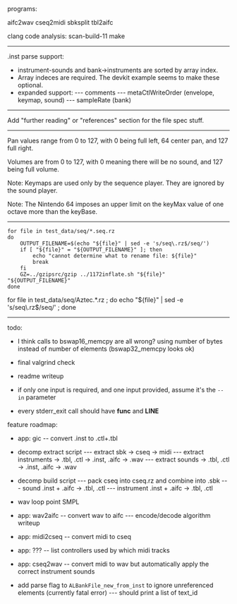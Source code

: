 programs:

aifc2wav
cseq2midi
sbksplit
tbl2aifc

clang code analysis: scan-build-11 make

-----

.inst parse support:

- instrument-sounds and bank->instruments are sorted by array index.
- Array indeces are required. The devkit example seems to make these optional.
- expanded support:
--- comments
--- metaCtlWriteOrder (envelope, keymap, sound)
--- sampleRate (bank)

-----

Add "further reading" or "references" section for the file spec stuff.

-----


Pan values range from 0 to 127, with 0 being full left, 64 center pan, and 127 full right.

Volumes are from 0 to 127, with 0 meaning there will be no sound, and 127 being full volume. 

Note: Keymaps are used only by the sequence player. They are ignored by the sound player. 

Note: The Nintendo 64 imposes an upper limit on the keyMax value of one octave more than the keyBase.

-----

```
for file in test_data/seq/*.seq.rz
do
    OUTPUT_FILENAME=$(echo "${file}" | sed -e 's/seq\.rz$/seq/')
    if [ "${file}" = "${OUTPUT_FILENAME}" ]; then
        echo "cannot determine what to rename file: ${file}"
        break
    fi
    GZ=../gzipsrc/gzip ../1172inflate.sh "${file}" "${OUTPUT_FILENAME}"
done
```

for file in test_data/seq/Aztec.*.rz ; do echo "${file}" | sed -e 's/seq\.rz$/seq/' ; done

-----

todo:

- I think calls to bswap16_memcpy are all wrong? using number of bytes instead of number of elements (bswap32_memcpy looks ok)


- final valgrind check
- readme writeup
- if only one input is required, and one input provided, assume it's the `--in` parameter
- every stderr_exit call should have __func__ and __LINE__


feature roadmap:

- app: gic -- convert .inst to .ctl+.tbl

- decomp extract script
--- extract sbk -> cseq -> midi
--- extract instruments -> .tbl, .ctl -> .inst, .aifc -> .wav
--- extract sounds -> .tbl, .ctl -> .inst, .aifc -> .wav

- decomp build script
--- pack cseq into cseq.rz and combine into .sbk
--- sound .inst + .aifc -> .tbl, .ctl
--- instrument .inst + .aifc -> .tbl, .ctl

- wav loop point SMPL

- app: wav2aifc -- convert wav to aifc
--- encode/decode algorithm writeup

- app: midi2cseq -- convert midi to cseq

- app: ??? -- list controllers used by which midi tracks
- app: cseq2wav -- convert midi to wav but automatically apply the correct instrument sounds

- add parse flag to `ALBankFile_new_from_inst` to ignore unreferenced elements (currently fatal error)
--- should print a list of text_id